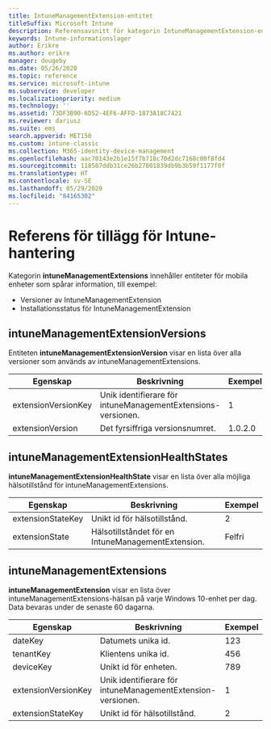 ```yaml
---
title: IntuneManagementExtension-entitet
titleSuffix: Microsoft Intune
description: Referensavsnitt för kategorin IntuneManagementExtension-entitet för entitetssamlingar i API för Intune-informationslager.
keywords: Intune-informationslager
author: Erikre
ms.author: erikre
manager: dougeby
ms.date: 05/26/2020
ms.topic: reference
ms.service: microsoft-intune
ms.subservice: developer
ms.localizationpriority: medium
ms.technology: ''
ms.assetid: 73DF3B90-6D52-4EF6-AFFD-1873A18C7421
ms.reviewer: dariusz
ms.suite: ems
search.appverid: MET150
ms.custom: intune-classic
ms.collection: M365-identity-device-management
ms.openlocfilehash: aac78143e2b1e15f7b718c70d2dc7168c00f8fd4
ms.sourcegitcommit: 118587ddb31ce26b27801839db9b3b59f1177f0f
ms.translationtype: HT
ms.contentlocale: sv-SE
ms.lasthandoff: 05/29/2020
ms.locfileid: "84165302"
---
```

# <a name="reference-for-intune-management-extensions"></a>Referens för tillägg för Intune-hantering

Kategorin **intuneManagementExtensions** innehåller entiteter för mobila enheter som spårar information, till exempel:

- Versioner av IntuneManagementExtension
- Installationsstatus för IntuneManagementExtension

## <a name="intunemanagementextensionversions"></a>intuneManagementExtensionVersions

Entiteten **intuneManagementExtensionVersion** visar en lista över alla versioner som används av intuneManagementExtensions.

| Egenskap  | Beskrivning | Exempel |
|---------|------------|--------|
| extensionVersionKey |Unik identifierare för intuneManagementExtensions-versionen. | 1 |
| extensionVersion |Det fyrsiffriga versionsnumret. |1.0.2.0 |

## <a name="intunemanagementextensionhealthstates"></a>intuneManagementExtensionHealthStates

**intuneManagementExtensionHealthState** visar en lista över alla möjliga hälsotillstånd för intuneManagementExtensions.

| Egenskap  | Beskrivning | Exempel |
|---------|------------|--------|
| extensionStateKey |Unikt id för hälsotillstånd. | 2 |
| extensionState |Hälsotillståndet för en IntuneManagementExtension. | Felfri |

## <a name="intunemanagementextensions"></a>intuneManagementExtensions

**intuneManagementExtension** visar en lista över intuneManagementExtensions-hälsan på varje Windows 10-enhet per dag.
Data bevaras under de senaste 60 dagarna. 


|      Egenskap       |                         Beskrivning                         | Exempel |
|---------------------|-------------------------------------------------------------|---------|
|       dateKey       |               Datumets unika id.                |   123   |
|      tenantKey      |              Klientens unika id.               |   456   |
|      deviceKey      |              Unikt id för enheten.               |   789   |
| extensionVersionKey | Unik identifierare för intuneManagementExtension-versionen. |    1    |
|  extensionStateKey  |             Unikt id för hälsotillstånd.              |    2    |

